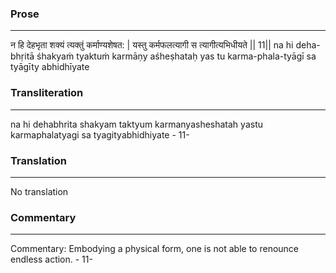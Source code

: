 ### Prose 
 --- 
न हि देहभृता शक्यं त्यक्तुं कर्माण्यशेषत: |
यस्तु कर्मफलत्यागी स त्यागीत्यभिधीयते || 11||
na hi deha-bhṛitā śhakyaṁ tyaktuṁ karmāṇy aśheṣhataḥ
yas tu karma-phala-tyāgī sa tyāgīty abhidhīyate

### Transliteration 
 --- 
na hi dehabhrita shakyam taktyum karmanyasheshatah yastu karmaphalatyagi sa tyagityabhidhiyate - 11-

### Translation 
 --- 
No translation

### Commentary 
 --- 
Commentary: Embodying a physical form, one is not able to renounce endless action. - 11-